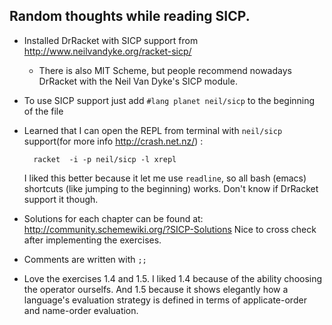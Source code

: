Random thoughts while reading SICP.
--

* Installed DrRacket with SICP support from http://www.neilvandyke.org/racket-sicp/
	* There is also MIT Scheme, but people recommend nowadays DrRacket with the
	  Neil Van Dyke's SICP module.
* To use SICP support just add `#lang planet neil/sicp` to the beginning of the file
* Learned that I can open the REPL from terminal with `neil/sicp` support(for
  more info http://crash.net.nz/) :

		racket  -i -p neil/sicp -l xrepl

  I liked this better because it let me use `readline`, so all bash (emacs)
  shortcuts (like jumping to the beginning) works. Don't know if DrRacket
  support it though.
* Solutions for each chapter can be found at:
  http://community.schemewiki.org/?SICP-Solutions  Nice to cross check after
  implementing the exercises.
* Comments are written with `;;`
* Love the exercises 1.4 and 1.5. I liked 1.4 because of the ability choosing
  the operator ourselfs. And 1.5 because it shows elegantly how a language's
  evaluation strategy is defined in terms of applicate-order and name-order
  evaluation.


